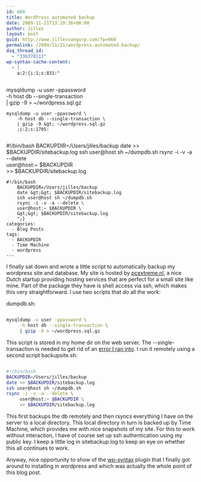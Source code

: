 ```yaml
---
id: 660
title: WordPress automated backup
date: 2009-11-21T13:19:36+00:00
author: Jilles
layout: post
guid: http://www.jillesvangurp.com/?p=660
permalink: /2009/11/21/wordpress-automated-backup/
dsq_thread_id:
  - "336378112"
wp-syntax-cache-content:
  - |
    a:2:{i:1;s:831:"
    
```
mysqldump -u user -ppassword \
    -h host db --single-transaction \
    | gzip -9 &gt; ~/wordpress.sql.gz
```
mysqldump -u user -ppassword \
    -h host db --single-transaction \
    | gzip -9 &gt; ~/wordpress.sql.gz
    ;i:2;s:1705:
    
```
#!/bin/bash
    BACKUPDIR=/Users/jilles/backup
    date &gt;&gt; $BACKUPDIR/sitebackup.log
    ssh user@host sh ~/dumpdb.sh
    rsync -i -v -a --delete \
    user@host:~ $BACKUPDIR \
    &gt;&gt; $BACKUPDIR/sitebackup.log
```
#!/bin/bash
    BACKUPDIR=/Users/jilles/backup
    date &gt;&gt; $BACKUPDIR/sitebackup.log
    ssh user@host sh ~/dumpdb.sh
    rsync -i -v -a --delete \
    user@host:~ $BACKUPDIR \
    &gt;&gt; $BACKUPDIR/sitebackup.log
    ";}
categories:
  - Blog Posts
tags:
  - BACKUPDIR
  - Time Machine
  - wordpress
---
```

I finally sat down and wrote a little script to automatically backup my wordpress site and database. My site is hosted by [pcextreme.nl](http://www.pcextreme.nl), a nice Dutch startup providing hosting services that are perfect for a small site like mine. Part of the package they have is shell access via ssh, which makes this very straightforward. I use two scripts that do all the work:

dumpdb.sh:

```bash

mysqldump -u user -ppassword \
     -h host db --single-transaction \
     | gzip -9 > ~/wordpress.sql.gz

```

This script is stored in my home dir on the web server. The --single-transaction is needed to get rid of an [error I ran into](http://forums.mysql.com/read.php?10,108835,112951#msg-112951). I run it remotely using a second script backupsite.sh:

```bash

#!/bin/bash
BACKUPDIR=/Users/jilles/backup
date >> $BACKUPDIR/sitebackup.log
ssh user@host sh ~/dumpdb.sh
rsync -i -v -a --delete \
     user@host:~ $BACKUPDIR \
     >> $BACKUPDIR/sitebackup.log

```

This first backups the db remotely and then rsyncs everything I have on the server to a local directory. This local directory in turn is backed up by Time Machine, which provides me with nice snapshots of my site. For this to work without interaction, I have of course set up ssh authentication using my public key.  I keep a little log in sitebackup.log to keep an eye on whether this all continues to work.

Anyway, nice opportunity to show of the [wp-syntax](http://wordpress.org/extend/plugins/wp-syntax/) plugin that I finally got around to installing in wordpress and which was actually the whole point of this blog post.